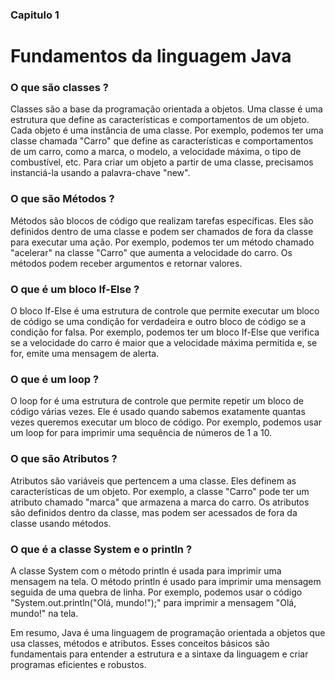 ### Capitulo 1

# Fundamentos da linguagem Java

### O que são classes ?

Classes são a base da programação orientada a objetos. 
Uma classe é uma estrutura que define as características e comportamentos de um objeto. Cada objeto é uma instância de uma classe. Por exemplo, podemos ter uma classe chamada "Carro" que define as características e comportamentos de um carro, como a marca, o modelo, a velocidade máxima, o tipo de combustível, etc. Para criar um objeto a partir de uma classe, precisamos instanciá-la usando a palavra-chave "new".

### O que são Métodos ?

Métodos são blocos de código que realizam tarefas específicas. Eles são definidos dentro de uma classe e podem ser chamados de fora da classe para executar uma ação. Por exemplo, podemos ter um método chamado "acelerar" na classe "Carro" que aumenta a velocidade do carro. Os métodos podem receber argumentos e retornar valores.

### O que é um bloco If-Else ?

O bloco If-Else é uma estrutura de controle que permite executar um bloco de código se uma condição for verdadeira e outro bloco de código se a condição for falsa. Por exemplo, podemos ter um bloco If-Else que verifica se a velocidade do carro é maior que a velocidade máxima permitida e, se for, emite uma mensagem de alerta.

### O que é um loop ?

O loop for é uma estrutura de controle que permite repetir um bloco de código várias vezes. Ele é usado quando sabemos exatamente quantas vezes queremos executar um bloco de código. Por exemplo, podemos usar um loop for para imprimir uma sequência de números de 1 a 10.

### O que são Atributos ?

Atributos são variáveis que pertencem a uma classe. Eles definem as características de um objeto. Por exemplo, a classe "Carro" pode ter um atributo chamado "marca" que armazena a marca do carro. Os atributos são definidos dentro da classe, mas podem ser acessados de fora da classe usando métodos.

### O que é a classe System e o println ?

A classe System com o método println é usada para imprimir uma mensagem na tela. O método println é usado para imprimir uma mensagem seguida de uma quebra de linha. Por exemplo, podemos usar o código "System.out.println("Olá, mundo!");" para imprimir a mensagem "Olá, mundo!" na tela.

Em resumo, Java é uma linguagem de programação orientada a objetos que usa classes, métodos e atributos. Esses conceitos básicos são fundamentais para entender a estrutura e a sintaxe da linguagem e criar programas eficientes e robustos.
